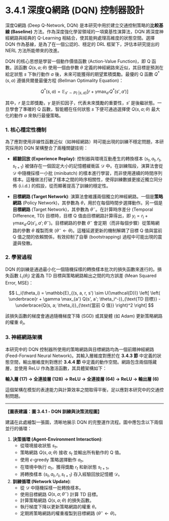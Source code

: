 # 3.4.1 深度Q網路 (DQN) 控制器設計

深度Q網路 (Deep Q-Network, DQN) 是本研究中用於建立交通控制策略的**比較基線 (Baseline)** 方法。作為深度強化學習領域的一項奠基性演算法，DQN 將深度神經網路與經典的 Q-Learning 相結合，使其能夠處理高維度的狀態空間。選擇 DQN 作為基線，是為了在一個公認的、穩定的 DRL 框架下，評估本研究提出的 NERL 方法所能帶來的改進。

DQN 的核心思想是學習一個動作價值函數 (Action-Value Function)，即 Q 函數。該函數 $Q(s, a; \theta)$ 使用一個由參數 $\theta$ 定義的神經網路來近似，其目標是預測在給定狀態 $s$ 下執行動作 $a$ 後，未來可能獲得的期望累積獎勵。最優的 Q 函數 $Q^*(s, a)$ 遵循貝爾曼最優方程 (Bellman Optimality Equation)：

$$
Q^*(s, a) = \mathbb{E}_{s' \sim P(\cdot|s,a)} \left[ r + \gamma \max_{a'} Q^*(s', a') \right]
$$

其中，$r$ 是立即獎勵，$\gamma$ 是折扣因子，代表未來獎勵的重要性，$s'$ 是後繼狀態。一旦學會了準確的 Q 函數，智能體在任何狀態 $s$ 下便可通過選擇使 $Q(s, a; \theta)$ 最大化的動作 $a$ 來執行最優策略。

### 1. 核心穩定性機制

為了應對使用非線性函數近似（如神經網路）時可能出現的訓練不穩定問題，本研究採用的 DQN 架構整合了兩種關鍵技術：

*   **經驗回放 (Experience Replay)**: 控制器與環境互動產生的轉換樣本 $(s_t, a_t, r_t, s_{t+1})$ 被儲存在一個固定大小的記憶體緩衝區 $\mathcal{D}$ 中。在訓練階段，演算法會從 $\mathcal{D}$ 中隨機採樣一小批 (minibatch) 的樣本進行學習，而非使用連續的時間序列樣本。這種做法打破了樣本之間的時序相關性，使得訓練數據更接近獨立同分佈 (i.i.d.) 的假設，從而顯著提高了訓練的穩定性。

*   **目標網路 (Target Network)**: 演算法會維護兩個獨立的神經網路。一個是**策略網路** (Policy Network)，其參數為 $\theta$，用於在每個時間步選擇動作。另一個是**目標網路** (Target Network)，其參數為 $\theta^-$。在計算時序差分 (Temporal Difference, TD) 目標時，目標 Q 值由目標網路計算得出，即 $y_i = r_i + \gamma \max_{a'} Q(s'_{i}, a'; \theta^-)$。目標網路的參數 $\theta^-$ 會定期（而非每個步驟）從策略網路的參數 $\theta$ 複製而來 ($\theta^- \leftarrow \theta$)。這種延遲更新的機制解耦了目標 Q 值與當前 Q 值之間的依賴關係，有效抑制了自舉 (bootstrapping) 過程中可能出現的震盪與發散。

### 2. 學習過程

DQN 的訓練是通過最小化一個隨機採樣的轉換樣本批次的損失函數來進行的。損失函數 $L_i(\theta_i)$ 定義為 TD 目標與策略網路輸出之間的均方誤差 (Mean Squared Error, MSE)：

$$
L_i(\theta_i) = \mathbb{E}_{(s, a, r, s') \sim U(\mathcal{D})} \left[ \left( \underbrace{r + \gamma \max_{a'} Q(s', a'; \theta_i^-)}_{\text{TD 目標}} - \underbrace{Q(s, a; \theta_i)}_{\text{當前 Q 值}} \right)^2 \right]
$$

該損失函數的梯度會通過隨機梯度下降 (SGD) 或其變體 (如 Adam) 更新策略網路的權重 $\theta_i$。

### 3. 神經網路架構

本研究中的 DQN 控制器所使用的策略網路與目標網路均為一個前饋神經網路 (Feed-Forward Neural Network)。其輸入層維度對應於在 **3.4.3 節** 中定義的狀態空間，輸出層維度則對應於 **3.4.4 節** 中定義的動作空間。網路包含兩個隱藏層，並使用 ReLU 作為激活函數，其具體架構如下：

**輸入層 (17) → 全連接層 (128) → ReLU → 全連接層 (64) → ReLU → 輸出層 (6)**

這個架構在模型的表達能力與計算效率之間取得平衡，足以應對本研究中的交通控制問題。

---
**【圖表建議：圖 3.4.1 - DQN 訓練與決策流程圖】**

建議在此處繪製一張圖，清晰地展示 DQN 的完整運作流程。圖中應包含以下兩個並行的循環：
1.  **決策循環 (Agent-Environment Interaction)**:
    *   從環境接收狀態 $s_t$。
    *   策略網路 $Q(s, a; \theta)$ 接收 $s_t$ 並輸出所有動作的 Q 值。
    *   使用 $\epsilon$-greedy 策略選擇動作 $a_t$。
    *   在環境中執行 $a_t$，獲得獎勵 $r_t$ 和新狀態 $s_{t+1}$。
    *   將轉換樣本 $(s_t, a_t, r_t, s_{t+1})$ 存入經驗回放記憶體 $\mathcal{D}$。
2.  **訓練循環 (Network Update)**:
    *   從 $\mathcal{D}$ 中隨機採樣一批轉換樣本。
    *   使用目標網路 $Q(s, a; \theta^-)$ 計算 TD 目標。
    *   計算策略網路 $Q(s, a; \theta)$ 的損失函數。
    *   執行梯度下降以更新策略網路的權重 $\theta$。
    *   定期將策略網路的權重複製到目標網路 ($\theta^- \leftarrow \theta$)。 
